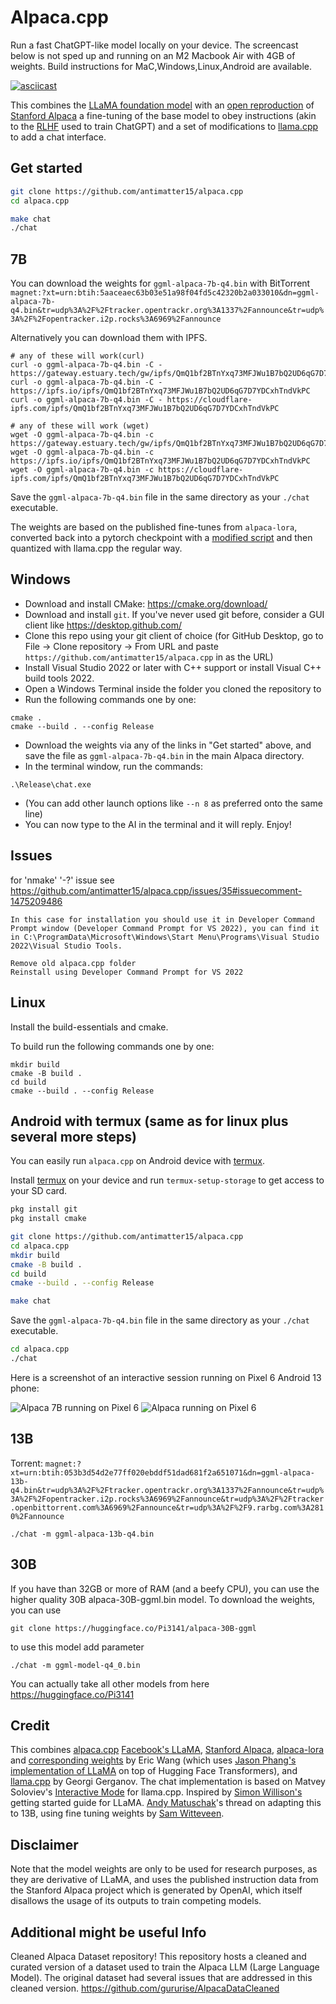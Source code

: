 # Alpaca.cpp

Run a fast ChatGPT-like model locally on your device. The screencast below is not sped up and running on an M2 Macbook Air with 4GB of weights.
Build instructions for MaC,Windows,Linux,Android are available.


[![asciicast](screencast.gif)](https://asciinema.org/a/dfJ8QXZ4u978Ona59LPEldtKK)


This combines the [LLaMA foundation model](https://github.com/facebookresearch/llama) with an [open reproduction](https://github.com/tloen/alpaca-lora) of [Stanford Alpaca](https://github.com/tatsu-lab/stanford_alpaca) a fine-tuning of the base model to obey instructions (akin to the [RLHF](https://huggingface.co/blog/rlhf) used to train ChatGPT) and a set of modifications to [llama.cpp](https://github.com/ggerganov/llama.cpp) to add a chat interface. 

## Get started

```sh
git clone https://github.com/antimatter15/alpaca.cpp
cd alpaca.cpp

make chat
./chat
```


## 7B

You can download the weights for `ggml-alpaca-7b-q4.bin` with BitTorrent `magnet:?xt=urn:btih:5aaceaec63b03e51a98f04fd5c42320b2a033010&dn=ggml-alpaca-7b-q4.bin&tr=udp%3A%2F%2Ftracker.opentrackr.org%3A1337%2Fannounce&tr=udp%3A%2F%2Fopentracker.i2p.rocks%3A6969%2Fannounce`


Alternatively you can download them with IPFS.
```
# any of these will work(curl)
curl -o ggml-alpaca-7b-q4.bin -C - https://gateway.estuary.tech/gw/ipfs/QmQ1bf2BTnYxq73MFJWu1B7bQ2UD6qG7D7YDCxhTndVkPC
curl -o ggml-alpaca-7b-q4.bin -C - https://ipfs.io/ipfs/QmQ1bf2BTnYxq73MFJWu1B7bQ2UD6qG7D7YDCxhTndVkPC
curl -o ggml-alpaca-7b-q4.bin -C - https://cloudflare-ipfs.com/ipfs/QmQ1bf2BTnYxq73MFJWu1B7bQ2UD6qG7D7YDCxhTndVkPC

```

```
# any of these will work (wget)
wget -O ggml-alpaca-7b-q4.bin -c https://gateway.estuary.tech/gw/ipfs/QmQ1bf2BTnYxq73MFJWu1B7bQ2UD6qG7D7YDCxhTndVkPC
wget -O ggml-alpaca-7b-q4.bin -c https://ipfs.io/ipfs/QmQ1bf2BTnYxq73MFJWu1B7bQ2UD6qG7D7YDCxhTndVkPC
wget -O ggml-alpaca-7b-q4.bin -c https://cloudflare-ipfs.com/ipfs/QmQ1bf2BTnYxq73MFJWu1B7bQ2UD6qG7D7YDCxhTndVkPC
```

Save the `ggml-alpaca-7b-q4.bin` file in the same directory as your `./chat` executable. 

The weights are based on the published fine-tunes from `alpaca-lora`, converted back into a pytorch checkpoint with a [modified script](https://github.com/tloen/alpaca-lora/pull/19) and then quantized with llama.cpp the regular way. 

## Windows

- Download and install CMake: <https://cmake.org/download/>
- Download and install `git`. If you've never used git before, consider a GUI client like <https://desktop.github.com/>
- Clone this repo using your git client of choice (for GitHub Desktop, go to File -> Clone repository -> From URL and paste `https://github.com/antimatter15/alpaca.cpp` in as the URL)
- Install Visual Studio 2022 or later with C++ support or install Visual C++ build tools 2022.
- Open a Windows Terminal inside the folder you cloned the repository to
- Run the following commands one by one:



```
cmake .
cmake --build . --config Release
```
- Download the weights via any of the links in "Get started" above, and save the file as `ggml-alpaca-7b-q4.bin` in the main Alpaca directory.
- In the terminal window, run the commands:

```
.\Release\chat.exe
```


- (You can add other launch options like `--n 8` as preferred onto the same line)
- You can now type to the AI in the terminal and it will reply. Enjoy!


## Issues

for 'nmake' '-?' issue see https://github.com/antimatter15/alpaca.cpp/issues/35#issuecomment-1475209486


```
In this case for installation you should use it in Developer Command Prompt window (Developer Command Prompt for VS 2022), you can find it in C:\ProgramData\Microsoft\Windows\Start Menu\Programs\Visual Studio 2022\Visual Studio Tools.

Remove old alpaca.cpp folder
Reinstall using Developer Command Prompt for VS 2022
```


## Linux
Install the build-essentials and cmake.

To build run the following commands one by one:

```
mkdir build
cmake -B build .
cd build
cmake --build . --config Release
```


## Android with termux (same as for linux plus several more steps)
You can easily run `alpaca.cpp` on Android device with [termux](https://play.google.com/store/apps/details?id=com.termux).

Install [termux](https://play.google.com/store/apps/details?id=com.termux) on your device and run `termux-setup-storage` to get access to your SD card.


```sh
pkg install git
pkg install cmake

git clone https://github.com/antimatter15/alpaca.cpp
cd alpaca.cpp
mkdir build
cmake -B build .
cd build
cmake --build . --config Release

make chat
```

Save the `ggml-alpaca-7b-q4.bin` file in the same directory as your `./chat` executable. 


```sh
cd alpaca.cpp
./chat
```

Here is a screenshot of an interactive session running on Pixel 6 Android 13 phone:

![Alpaca 7B running on Pixel 6](skorost%20raboty.gif)
![Alpaca running on Pixel 6](Screenshot_20230319-091926.jpg)




## 13B


Torrent: `magnet:?xt=urn:btih:053b3d54d2e77ff020ebddf51dad681f2a651071&dn=ggml-alpaca-13b-q4.bin&tr=udp%3A%2F%2Ftracker.opentrackr.org%3A1337%2Fannounce&tr=udp%3A%2F%2Fopentracker.i2p.rocks%3A6969%2Fannounce&tr=udp%3A%2F%2Ftracker.openbittorrent.com%3A6969%2Fannounce&tr=udp%3A%2F%2F9.rarbg.com%3A2810%2Fannounce`


```
./chat -m ggml-alpaca-13b-q4.bin
```

## 30B


If you have than 32GB or more of RAM (and a beefy CPU), you can use the higher quality 30B alpaca-30B-ggml.bin model. To download the weights, you can use

```
git clone https://huggingface.co/Pi3141/alpaca-30B-ggml
```

to use this model add parameter
```
./chat -m ggml-model-q4_0.bin
```



You can actually take all other models from here https://huggingface.co/Pi3141

## Credit

This combines 
[alpaca.cpp](https://github.com/antimatter15/alpaca.cpp) [Facebook's LLaMA](https://github.com/facebookresearch/llama), [Stanford Alpaca](https://crfm.stanford.edu/2023/03/13/alpaca.html), [alpaca-lora](https://github.com/tloen/alpaca-lora) and [corresponding weights](https://huggingface.co/tloen/alpaca-lora-7b/tree/main) by Eric Wang (which uses [Jason Phang's implementation of LLaMA](https://github.com/huggingface/transformers/pull/21955) on top of Hugging Face Transformers), and [llama.cpp](https://github.com/ggerganov/llama.cpp) by Georgi Gerganov. The chat implementation is based on Matvey Soloviev's [Interactive Mode](https://github.com/ggerganov/llama.cpp/pull/61) for llama.cpp. Inspired by [Simon Willison's](https://til.simonwillison.net/llms/llama-7b-m2) getting started guide for LLaMA. [Andy Matuschak](https://twitter.com/andy_matuschak/status/1636769182066053120)'s thread on adapting this to 13B, using fine tuning weights by [Sam Witteveen](https://huggingface.co/samwit/alpaca13B-lora). 

## Disclaimer

Note that the model weights are only to be used for research purposes, as they are derivative of LLaMA, and uses the published instruction data from the Stanford Alpaca project which is generated by OpenAI, which itself disallows the usage of its outputs to train competing models. 


## Additional might be useful Info

Cleaned Alpaca Dataset repository! This repository hosts a cleaned and curated version of a dataset used to train the Alpaca LLM (Large Language Model). The original dataset had several issues that are addressed in this cleaned version. https://github.com/gururise/AlpacaDataCleaned

